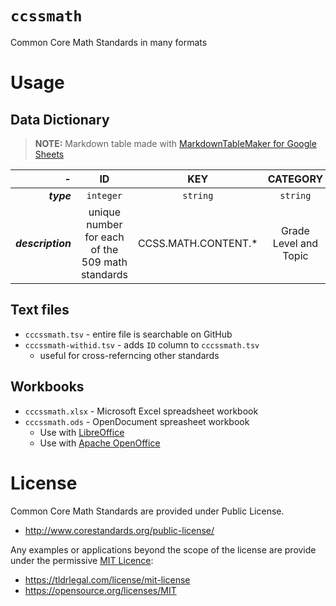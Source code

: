 # `ccssmath`
Common Core Math Standards in many formats

# Usage

## Data Dictionary

> **NOTE:** Markdown table made with [MarkdownTableMaker for Google Sheets][mtm]

|  **-** | **ID** | **KEY** | **CATEGORY** | **DOMAIN** | **DETAILS** |
| ---: | :---: | :---: | :---: | :---: | :---: |
|  ***type*** | `integer` | `string` | `string` | `string` | `string` |
|  ***description*** | unique number for each of the 509 math standards | CCSS.MATH.CONTENT.* | Grade Level and Topic | Skills or topics based on KEY | The actual standard, describing the item to be learned. |

## Text files
  + `cccssmath.tsv` - entire file is searchable on GitHub
  + `cccssmath-withid.tsv` - adds `ID` column to `cccssmath.tsv`
    + useful for cross-referncing other standards

## Workbooks
  + `cccssmath.xlsx` - Microsoft Excel spreadsheet workbook
  + `cccssmath.ods` - OpenDocument spreasheet workbook
    + Use with [LibreOffice](https://www.libreoffice.org)
    + Use with [Apache OpenOffice](https://www.openoffice.org)

# License

Common Core Math Standards are provided under Public License.
  + http://www.corestandards.org/public-license/
  
Any examples or applications beyond the scope of the license are provide under the permissive [MIT Licence](LICENSE):
  + https://tldrlegal.com/license/mit-license
  + https://opensource.org/licenses/MIT


[mtm]: https://gsuite.google.com/marketplace/app/markdowntablemaker/46507245362
